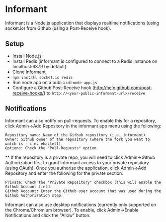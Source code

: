 Informant
=========
Informant is a Node.js application that displays realtime notifications (using socket.io) from Github (using a Post-Receive hook).  

Setup
------
* Install Node.js
* Install Redis (informant is configured to connect to a Redis instance on localhost:6379 by default)
* Clone Informant
* `npm install socket.io redis`
* Run node app on a public url `node app.js`
* Configure a Github Post-Receive hook (http://help.github.com/post-receive-hooks/) to `http://<your-public-informant-url>/receive`

Notifications
-------------
Informant can also notify on pull-requests.  To enable this for a repository, click Admin->Add Repository in the informant app menu using the following:

    Repository name: Name of the Github repository (i.e. informant)
    Owner: Github owner of the repository (where the fork you want to watch is - i.e. ehazlett)
    Options: Check the "Pull-Requests" option

** If the repository is a private repo, you will need to click Admin->Github Authorization first to grant Informant access to your private repository (using OAuth).  Once you authorize the application, click Admin->Add Repository and enter the following for the private section:

    Private: Check the "Private Repository" checkbox (this will enable the Github Account field.
    Github Account: Enter the Github user account that was used during the Github Authorization step. 


Informant can also use desktop notifications (currently only supported on the Chrome/Chromium browser).  To enable, click Admin->Enable Notifications and click the "Allow" button.

